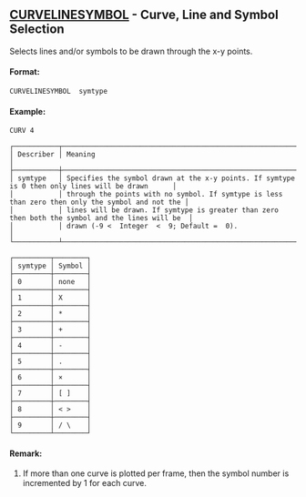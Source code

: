 ## [CURVELINESYMBOL](https://nexus.hexagon.com/documentationcenter/bundle/MSC_Nastran_2022.4/page/Nastran_Combined_Book/qrg/casecontrol4c/TOC.CURVELINESYMBOL.xhtml) - Curve, Line and Symbol Selection

Selects lines and/or symbols to be drawn through the x-y points.

#### Format:

```nastran
CURVELINESYMBOL  symtype
```

#### Example:

```nastran
CURV 4
```

```text
┌───────────┬──────────────────────────────────────────────────────────────────────────────────────────────────┐
│ Describer │ Meaning                                                                                          │
├───────────┼──────────────────────────────────────────────────────────────────────────────────────────────────┤
│ symtype   │ Specifies the symbol drawn at the x-y points. If symtype is 0 then only lines will be drawn      │
│           │ through the points with no symbol. If symtype is less than zero then only the symbol and not the │
│           │ lines will be drawn. If symtype is greater than zero then both the symbol and the lines will be  │
│           │ drawn (-9 <  Integer  <  9; Default =  0).                                                       │
└───────────┴──────────────────────────────────────────────────────────────────────────────────────────────────┘
```

```text
┌─────────┬────────┐
│ symtype │ Symbol │
├─────────┼────────┤
│ 0       │ none   │
├─────────┼────────┤
│ 1       │ X      │
├─────────┼────────┤
│ 2       │ *      │
├─────────┼────────┤
│ 3       │ +      │
├─────────┼────────┤
│ 4       │ -      │
├─────────┼────────┤
│ 5       │ .      │
├─────────┼────────┤
│ 6       │ ×      │
├─────────┼────────┤
│ 7       │ [ ]    │
├─────────┼────────┤
│ 8       │ < >    │
├─────────┼────────┤
│ 9       │ / \    │
└─────────┴────────┘
```

#### Remark:

1. If more than one curve is plotted per frame, then the symbol number is incremented by 1 for each curve.

